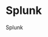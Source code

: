 # Splunk     <img src="https://www.splunk.com/content/dam/splunk2/images/social/D2E-social.jpg" alt=""> 
Splunk

